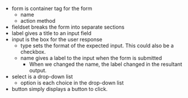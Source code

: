 * form is container tag for the form
    - name
    - action method
* fieldset breaks the form into separate sections
* label gives a title to an input field
* input is the box for the user response
    - type sets the format of the expected input. This could also be a checkbox.
    - name gives a label to the input when the form is submitted
        + When we changed the name, the label changed in the resultant output.
* select is a drop-down list
    - option is each choice in the drop-down list
* button simply displays a button to click.